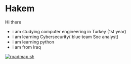 # Hakem
Hi there 
- i am studying computer engineering in Turkey (1st year)
- i am learning Cybersecurity( blue team Soc analyst)
- i am learning python
- i am from Iraq


<a href="https://roadmap.sh"><img src="https://roadmap.sh/card/tall/67c0c099580201fc77538f42?variant=dark&roadmaps=cyber-security" alt="roadmap.sh"/></a>
